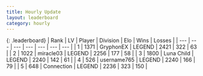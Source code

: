 ```yaml
---
title: Hourly Update
layout: leaderboard
category: hourly
---
```


{: .leaderboard}
| Rank | LV | Player | Division | Elo | Wins | Losses |
| --- | --- | --- | --- | --- | --- | --- |
| <span data-change="0">1</span> | 1371 | <span title="ID: 315148">GryphonEX</span> | LEGEND | <span data-change="0">2421</span> | <span data-change="0">322</span> | <span data-change="0">63</span> |
| <span data-change="0">2</span> | 1022 | <span title="ID: 416373">miracle03</span> | LEGEND | <span data-change="0">2256</span> | <span data-change="0">177</span> | <span data-change="0">58</span> |
| <span data-change="2">3</span> | 1800 | <span title="ID: 164871">Luna Child</span> | LEGEND | <span data-change="5">2240</span> | <span data-change="1">142</span> | <span data-change="0">61</span> |
| <span data-change="-1">4</span> | 526 | <span title="ID: 188640">username765</span> | LEGEND | <span data-change="0">2240</span> | <span data-change="0">166</span> | <span data-change="0">79</span> |
| <span data-change="-1">5</span> | 648 | <span title="ID: 539711">Connection</span> | LEGEND | <span data-change="0">2236</span> | <span data-change="0">323</span> | <span data-change="0">150</span> |